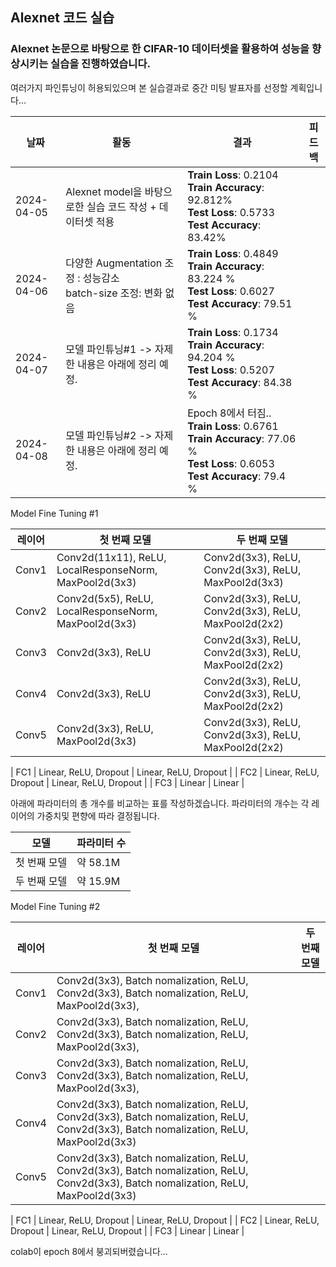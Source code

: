 ## Alexnet 코드 실습

### Alexnet 논문으로 바탕으로 한 CIFAR-10 데이터셋을 활용하여 성능을 향상시키는 실습을 진행하였습니다.

여러가지 파인튜닝이 허용되있으며 본 실습결과로 중간 미팅 발표자를 선정할 계획입니다... 


| 날짜        | 활동                                | 결과                                           | 피드백                                           |
|-------------|-------------------------------------|-------------------------------------------------|-------------------------------------------------|
| 2024-04-05  | Alexnet model을 바탕으로한 실습 코드 작성 + 데이터셋 적용 |**Train Loss**: 0.2104 **Train Accuracy**: 92.812% <br>   **Test Loss**: 0.5733 **Test Accuracy**: 83.42% |
| 2024-04-06  | 다양한 Augmentation 조정 : 성능감소 <br> batch-size 조정: 변화 없음 |**Train Loss**: 0.4849 **Train Accuracy**: 83.224 % <br> **Test Loss**: 0.6027 **Test Accuracy**: 79.51 %|
| 2024-04-07  | 모델 파인튜닝#1 -> 자제한 내용은 아래에 정리 예정. |**Train Loss**:  0.1734 **Train Accuracy**: 94.204 % <br> **Test Loss**: 0.5207 **Test Accuracy**: 84.38 %|
| 2024-04-08  | 모델 파인튜닝#2 -> 자제한 내용은 아래에 정리 예정. |Epoch 8에서 터짐.. **Train Loss**:  0.6761 **Train Accuracy**: 77.06 % <br> **Test Loss**: 0.6053 **Test Accuracy**: 79.4 % |


Model Fine Tuning #1

| 레이어 | 첫 번째 모델 | 두 번째 모델 |
|-------|-------------------|-------------------|
| Conv1 | Conv2d(11x11), ReLU, LocalResponseNorm, MaxPool2d(3x3) | Conv2d(3x3), ReLU, Conv2d(3x3), ReLU, MaxPool2d(3x3) |
| Conv2 | Conv2d(5x5), ReLU, LocalResponseNorm, MaxPool2d(3x3) | Conv2d(3x3), ReLU, Conv2d(3x3), ReLU, MaxPool2d(2x2) |
| Conv3 | Conv2d(3x3), ReLU | Conv2d(3x3), ReLU, Conv2d(3x3), ReLU, MaxPool2d(2x2) |
| Conv4 | Conv2d(3x3), ReLU | Conv2d(3x3), ReLU, Conv2d(3x3), ReLU, MaxPool2d(2x2) |
| Conv5 | Conv2d(3x3), ReLU, MaxPool2d(3x3) | Conv2d(3x3), ReLU, Conv2d(3x3), ReLU, MaxPool2d(2x2) |

| FC1   | Linear, ReLU, Dropout | Linear, ReLU, Dropout |
| FC2   | Linear, ReLU, Dropout | Linear, ReLU, Dropout |
| FC3   | Linear | Linear |

아래에 파라미터의 총 개수를 비교하는 표를 작성하겠습니다. 파라미터의 개수는 각 레이어의 가중치및 편향에 따라 결정됩니다.

| 모델        | 파라미터 수 |
|-------------|------------|
| 첫 번째 모델 | 약 58.1M   |
| 두 번째 모델 | 약 15.9M   |

Model Fine Tuning #2

| 레이어 | 첫 번째 모델 | 두 번째 모델 |
|-------|-------------------|-------------------|
| Conv1 | Conv2d(3x3), Batch nomalization, ReLU, Conv2d(3x3), Batch nomalization, ReLU, MaxPool2d(3x3), |
| Conv2 | Conv2d(3x3), Batch nomalization, ReLU, Conv2d(3x3), Batch nomalization, ReLU, MaxPool2d(3x3), |
| Conv3 | Conv2d(3x3), Batch nomalization, ReLU, Conv2d(3x3), Batch nomalization, ReLU, MaxPool2d(3x3),  |
| Conv4 | Conv2d(3x3), Batch nomalization, ReLU, Conv2d(3x3), Batch nomalization, ReLU, Conv2d(3x3), Batch nomalization, ReLU, MaxPool2d(3x3) |
| Conv5 | Conv2d(3x3), Batch nomalization, ReLU, Conv2d(3x3), Batch nomalization, ReLU, Conv2d(3x3), Batch nomalization, ReLU, MaxPool2d(3x3) |

| FC1   | Linear, ReLU, Dropout | Linear, ReLU, Dropout |
| FC2   | Linear, ReLU, Dropout | Linear, ReLU, Dropout |
| FC3   | Linear | Linear |

colab이 epoch 8에서 붕괴되버렸습니다...
